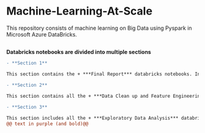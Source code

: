 # Machine-Learning-At-Scale
This repository consists of machine learning on Big Data using Pyspark in Microsoft Azure DataBricks. 

##
**Databricks notebooks are divided into multiple sections**

```diff
- **Section 1**

This section contains the + ***Final Report*** databricks notebooks. In this notebook you will see the full report of our Project. 

- **Section 2**

This section contains all the + ***Data Clean up and Feature Engineering*** notebooks. 

- **Section 3**

This section includes all the + ***Exploratory Data Analysis*** databricks notebooks. #f03c15
@@ text in purple (and bold)@@
```
